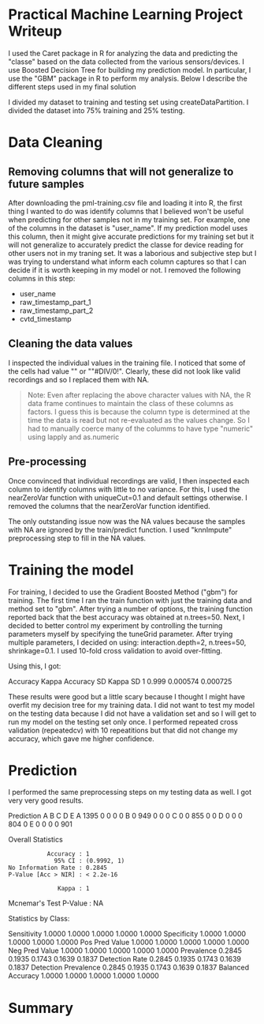 Practical Machine Learning Project Writeup
==========================================

I used the Caret package in R for analyzing the data and predicting the "classe" based on the data collected from the various sensors/devices. I use Boosted Decision Tree for building my prediction model. In particular, I use the "GBM" package in R to perform my analysis. Below I describe the different steps used in my final solution


I divided my dataset to training and testing set using createDataPartition. I divided the dataset into 75% training and 25% testing. 

# Data Cleaning

## Removing columns that will not generalize to future samples
After downloading the pml-training.csv file and loading it into R, the first thing I wanted to do was identify columns that I believed won't be useful when predicting for other samples not in my training set. For example, one of the columns in the dataset is "user_name". If my prediction model uses this column, then it might give accurate predictions for my training set but it will not generalize to accurately predict the classe for device reading for other users not in my traning set. It was a laborious and subjective step but I was trying to understand what inform each column captures so that I can decide if it is worth keeping in my model or not. I removed the following columns in this step:
* user_name
* raw_timestamp_part_1
* raw_timestamp_part_2
* cvtd_timestamp

## Cleaning the data values

I inspected the individual values in the training file. I noticed that some of the cells had value "" or ""#DIV/0!". Clearly, these did not look like valid recordings and so I replaced them with NA. 

> Note: Even after replacing the above character values with NA, the R data frame continues to maintain the class of these columns as factors. I guess this is because the column type is determined at the time the data is read but not re-evaluated as the values change. So I had to manually coerce many of the columms to have type "numeric" using lapply and as.numeric


## Pre-processing

Once convinced that individual recordings are valid, I then inspected each column to identify columns with little to no variance. For this, I used the nearZeroVar function with uniqueCut=0.1 and default settings otherwise. I removed the columns that the nearZeroVar function identified.

The only outstanding issue now was the NA values because the samples with NA are ignored by the train/predict function. I used "knnImpute" preprocessing step to fill in the NA values. 

# Training the model

For training, I decided to use the Gradient Boosted Method ("gbm") for training. The first time I ran the train function with just the training data and method set to "gbm". After trying a number of options, the training function reported back that the best accuracy was obtained at n.trees=50. Next, I decided to better control my experiment by controlling the turning parameters myself by specifying the tuneGrid parameter. After trying multiple parameters, I decided on using: interaction.depth=2, n.trees=50, shrinkage=0.1. I used 10-fold cross validation to avoid over-fitting.

Using this, I got:

  Accuracy  Kappa  Accuracy SD  Kappa SD
  1         0.999  0.000574     0.000725

These results were good but a little scary because I thought I might have overfit my decision tree for my training data. I did not want to test my model on the testing data because I did not have a validation set and so I will get to run my model on the testing set only once. I performed repeated cross validation (repeatedcv) with 10 repeatitions but that did not change my accuracy, which gave me higher confidence.  

# Prediction

I performed the same preprocessing steps on my testing data as well. I got very very good results.

Prediction    A    B    C    D    E
         A 1395    0    0    0    0
         B    0  949    0    0    0
         C    0    0  855    0    0
         D    0    0    0  804    0
         E    0    0    0    0  901

Overall Statistics
                                     
               Accuracy : 1          
                 95% CI : (0.9992, 1)
    No Information Rate : 0.2845     
    P-Value [Acc > NIR] : < 2.2e-16  
                                     
                  Kappa : 1          
 Mcnemar's Test P-Value : NA         

Statistics by Class:

Sensitivity            1.0000   1.0000   1.0000   1.0000   1.0000
Specificity            1.0000   1.0000   1.0000   1.0000   1.0000
Pos Pred Value         1.0000   1.0000   1.0000   1.0000   1.0000
Neg Pred Value         1.0000   1.0000   1.0000   1.0000   1.0000
Prevalence             0.2845   0.1935   0.1743   0.1639   0.1837
Detection Rate         0.2845   0.1935   0.1743   0.1639   0.1837
Detection Prevalence   0.2845   0.1935   0.1743   0.1639   0.1837
Balanced Accuracy      1.0000   1.0000   1.0000   1.0000   1.0000

# Summary
